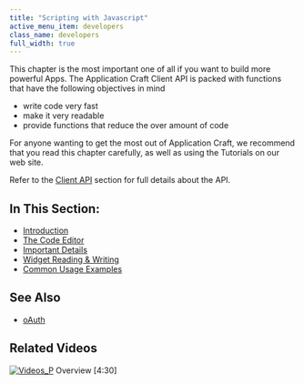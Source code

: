```yaml
---
title: "Scripting with Javascript"
active_menu_item: developers
class_name: developers
full_width: true
---
```



This chapter is the most important one of all if you want to build more powerful Apps. The Application Craft Client API is packed with functions that have the following objectives in mind

 - write code very fast
 - make it very readable
 - provide functions that reduce the over amount of code

For anyone wanting to get the most out of Application Craft, we recommend that you read this chapter carefully, as well as using the Tutorials on our web site.

Refer to the [Client API](/developers/documentation/scripting-apis/client-api/) section for full details about the API.

## In This Section:

 - [Introduction](/developers/documentation/scripting-apis/client-scripting-overview/scripting-with-javascript/introduction/)
 - [The Code Editor](/developers/documentation/scripting-apis/client-scripting-overview/scripting-with-javascript/the-code-editor/)
 - [Important Details](/developers/documentation/scripting-apis/client-scripting-overview/scripting-with-javascript/important-details/)
 - [Widget Reading & Writing](/developers/documentation/scripting-apis/client-scripting-overview/scripting-with-javascript/widget-reading-writing/)
 - [Common Usage Examples](/developers/documentation/scripting-apis/client-scripting-overview/scripting-with-javascript/common-usage-examples/)

## See Also

 - [oAuth](/developers/documentation/product-guide/advanced-features/oauth/)

## Related Videos

[![Videos\_P](/img/docs/videos_p.png)](http://www.youtube.com/v/pHaov7DW4kM?autoplay=1&hd=1&fs=1&showsearch=0&rel=0&) Overview [4:30]

